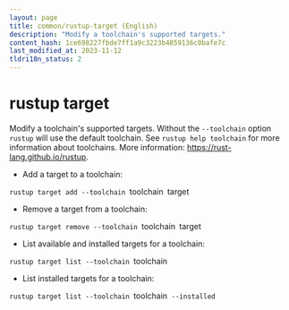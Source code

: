 ```yaml
---
layout: page
title: common/rustup-target (English)
description: "Modify a toolchain's supported targets."
content_hash: 1ce698227fbde7ff1a9c3223b4859136c0bafe7c
last_modified_at: 2023-11-12
tldri18n_status: 2
---
```

# rustup target

Modify a toolchain's supported targets.
Without the `--toolchain` option `rustup` will use the default toolchain. See `rustup help toolchain` for more information about toolchains.
More information: <https://rust-lang.github.io/rustup>.

- Add a target to a toolchain:

`rustup target add --toolchain `<span class="tldr-var badge badge-pill bg-dark-lm bg-white-dm text-white-lm text-dark-dm font-weight-bold">toolchain</span>` `<span class="tldr-var badge badge-pill bg-dark-lm bg-white-dm text-white-lm text-dark-dm font-weight-bold">target</span>

- Remove a target from a toolchain:

`rustup target remove --toolchain `<span class="tldr-var badge badge-pill bg-dark-lm bg-white-dm text-white-lm text-dark-dm font-weight-bold">toolchain</span>` `<span class="tldr-var badge badge-pill bg-dark-lm bg-white-dm text-white-lm text-dark-dm font-weight-bold">target</span>

- List available and installed targets for a toolchain:

`rustup target list --toolchain `<span class="tldr-var badge badge-pill bg-dark-lm bg-white-dm text-white-lm text-dark-dm font-weight-bold">toolchain</span>

- List installed targets for a toolchain:

`rustup target list --toolchain `<span class="tldr-var badge badge-pill bg-dark-lm bg-white-dm text-white-lm text-dark-dm font-weight-bold">toolchain</span>` --installed`
